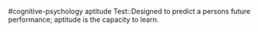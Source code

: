 #cognitive-psychology 
aptitude Test::Designed to predict a persons future performance; aptitude is the capacity to learn.